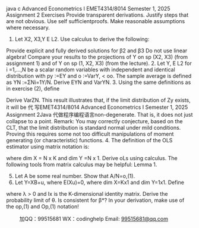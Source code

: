 java c
Advanced Econometrics I 
EMET4314/8014 
Semester 1, 2025 
Assignment 2 
Exercises 
Provide transparent derivations. Justify steps that are not obvious. Use self sufficientproofs. Make reasonable assumptions where necessary.
1. Let X2, X3,Y E L2. Use calculus to derive the following:

Provide explicit and fully derived solutions for β2 and β3 Do not use linear algebra! Compare your results to the projections of Y on sp (X2, X3) (from assignment 1) and of Y on sp (1, X2, X3) (from the lecture).
2. Let Y, E L2 for i =1,...,N be a scalar random variables with independent and identical distribution with py :=EY and o :=VarY, < oo. The sample average is defined as YN :=ΣNi=1Y/N. Derive EYN and VarYN.
3. Using the same definitions as in exercise (2), define

Derive VarZN.
This result illustrates that, if the limit distribution of Zy exists, it will be 代 写EMET4314/8014 Advanced Econometrics I Semester 1, 2025 Assignment 2Java
代做程序编程语言non-degenerate. That is, it does not just collapse to a point.
Remark:
You may correctly conjecture, based on the CLT, that the limit distribution is standard normal under mild conditions. Proving this requires some not too difficult manipulations of moment generating (or characteristic) functions.
4. The definition of the OLS estimator using matrix notation is:

where dim X = N x K and dim Y =N x 1. Derive oLs using calculus.
The following tools from matrix calculus may be helpful:
Lemma 1. 


5. Let A be some real number. Show that A/N=o,(1).
6. Let Y=XB+u, where E(Xu)=0, where dim X=Kx1 and dim Y=1x1. Define

where λ > 0 and Ix is the K-dimensional identity matrix.
Derive the probability limit of θ. Is consistent for β*? In your derivation, make use of the op,(1) and Op,(1) notation!





         
加QQ：99515681  WX：codinghelp  Email: 99515681@qq.com
